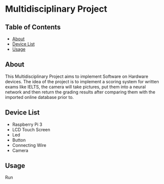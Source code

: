 # Multidisciplinary Project

## Table of Contents

- [About](#about)
- [Device List](#device-list)
- [Usage](#usage)

## About <a name = "about"></a>

This Multidisciplinary Project aims to implement Software on Hardware devices. The idea of ​​the project is to implement a scoring system for written exams like IELTS, the camera will take pictures, put them into a neural network and then return the grading results after comparing them with the imported online database prior to.

## Device List

- Raspberry Pi 3
- LCD Touch Screen
- Led
- Button
- Connecting Wire
- Camera

## Usage <a name = "usage"></a>

Run
